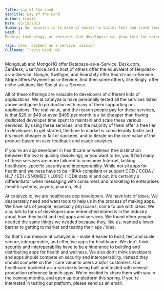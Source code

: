 ```yaml
---
Title: Lay of the Land
SeoTitle: Lay of the Land
Author: travis
Date: 05/15/2013
Summary: Our mission is to make it easier to build, test and scale secure, interoperable, and effective apps for healthcare.
Lead: |
Modular technology, or services that developers can plug into for various features or function, is here. There seems to be almost a limitless number of possible **BLANK-as-a-Service** offerings these days. Amazon and Rackspace offer Infrastructure-as-a-Service (IaaS). Heroku offers a Platform-as-a-Service (PaaS). Kinvey, Parse, and Stackmob offer Backend-as-a-Service (BaaS). Context.io offers Email-as-a-Service.

Tags: baas, backend as a service, mission
Fullname: Travis Good, MD
---
```

MongoLab and MongoHQ offer Database-as-a-Service. Desk.com, ZenDesk, UserVoice and a host of others offer the equivalent of Helpdesk-as-a-Service. Google, Swiftype, and Searchify offer Search-as-a-Service. Stripe offers Payment-as-a-Service. And then some others, like Singly, offer niche solutions like Social-as-a-Service.

All of these offerings are valuable to developers of different kids of applications. We at catalyze.io have personally tested all the services listed above and gone to production with many of them supporting our applications. The real value, and the reason people pay for these services, is that $29 or $49 or even $499 per month is a lot cheaper than having dedicated developer time spent to maintain and scale these various services. By using these services, and the majority of them offer a free tier to developers to get started, the time to market is considerably faster and it's much cheaper to fail or succeed, and to iterate on the core value of the product based on user feedback and usage analytics.

If you're an app developer in healthcare or wellness (the distinction between the two is quickly dissolving), or you want to be, you'll find many of these services are more tailored to consumer Internet, lacking healthcare-specific security and interoperability. While not all apps for health and wellness have to be HIPAA compliant or support CCD / CCDA / HL7 / EDI / SNOMED / LOINC / ICD# data in and out, it's certainly a differentiator when messaging with consumers and marketing to enterprises (health systems, payers, pharma, etc).

At catalyze.io, we are healthcare app developers. We have lots of ideas. We desperately need and want tools to help us in the process of making apps. We have lots of people, especially physicians, come to use with ideas. We also talk to tons of developers and entrenched interests in the industry about how they build and test apps and services. We found other people needed the same things we needed because they, like us, wanted a lower barrier to getting to market and testing their app / idea.

So that's our mission at catalyze.io - make it easier to build, test and scale secure, interoperable, and effective apps for healthcare. We don't think security and interoperability have to be a hindrance to building and distributing apps for health and wellness. We also don't think developers and apps should compete on security and interoperability, instead they should compete on their core value to users and/or customers. Our healthcare backend-as-a-service is being built and tested with several production reference launch apps. We're excited to share them with you in the coming months, and open up our platform this spring. If you're interested in testing our platform, please send us an email.

